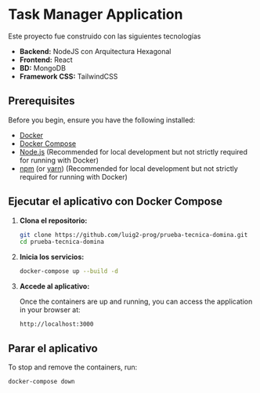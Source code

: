 # Task Manager Application

Este proyecto fue construido con las siguientes tecnologías

* **Backend:** NodeJS con Arquitectura Hexagonal
* **Frontend:** React
* **BD:** MongoDB
* **Framework CSS:** TailwindCSS

## Prerequisites

Before you begin, ensure you have the following installed:

* [Docker](https://www.docker.com/get-started)
* [Docker Compose](https://docs.docker.com/compose/install/)
* [Node.js](https://nodejs.org/) (Recommended for local development but not strictly required for running with Docker)
* [npm](https://www.npmjs.com/) (or [yarn](https://yarnpkg.com/)) (Recommended for local development but not strictly required for running with Docker)

## Ejecutar el aplicativo con Docker Compose

1.  **Clona el repositorio:**

    ```bash
    git clone https://github.com/luig2-prog/prueba-tecnica-domina.git
    cd prueba-tecnica-domina
    ```

1.  **Inicia los servicios:**

    ```bash
    docker-compose up --build -d
    ```

2.  **Accede al aplicativo:**

    Once the containers are up and running, you can access the application in your browser at:

    ```
    http://localhost:3000
    ```

## Parar el aplicativo

To stop and remove the containers, run:

```bash
docker-compose down
```
